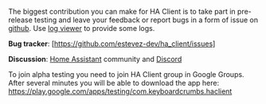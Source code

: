 The biggest contribution you can make for HA Client is to take part in pre-release testing and leave your feedback or report bugs in a form of issue on [github](https://github.com/estevez-dev/ha_client/issues). Use [log viewer](/dosc#log-viewer) to provide some logs.

**Bug tracker**: [https://github.com/estevez-dev/ha_client/issues]

**Discussion**: [Home Assistant](https://community.home-assistant.io/t/ha-client-native-android-client-for-home-assistant/69912) community and [Discord](https://discord.gg/NSaQEQ8)

To join alpha testing you need to join HA Client group in Google Groups. After several minutes you will be able to download the app here: https://play.google.com/apps/testing/com.keyboardcrumbs.haclient
